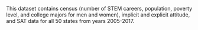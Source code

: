 This dataset contains census (number of STEM careers, population, poverty level, and college majors for men and women), implicit 
and explicit attitude, and SAT data for all 50 states from years 2005-2017.

